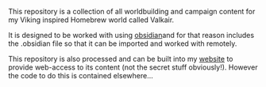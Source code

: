 This repository is a collection of all worldbuilding and campaign content for my Viking inspired Homebrew world called Valkair.

It is designed to be worked with using [obsidian](https://obsidian.md/download)and for that reason includes the .obsidian file so that it can be imported and worked with remotely.

This repository is also processed and can be built into my [website](www.williamvk.com) to provide web-access to its content (not the secret stuff obviously!). However the code to do this is contained elsewhere...